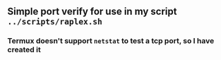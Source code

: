 ## Simple port verify for use in my script `../scripts/raplex.sh`
### Termux doesn't support `netstat` to test a tcp port, so I have created it
